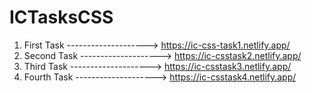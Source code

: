 # ICTasksCSS

1. First Task --------------------> https://ic-css-task1.netlify.app/
2. Second Task --------------------> https://ic-csstask2.netlify.app/
3. Third Task --------------------> https://ic-csstask3.netlify.app/
4. Fourth Task --------------------> https://ic-csstask4.netlify.app/
